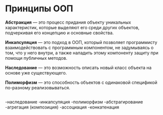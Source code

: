 # Принципы ООП
**Абстракция** — это процесс придания объекту уникальных характеристик, которые выделяют его среди других объектов, подчеркивая его концепцию и основные свойства.

**Инкапсуляция** — это подход в ООП, который позволяет программисту взаимодействовать с программным компонентом, не задумываясь о том, что у него внутри, а также наладить этому компоненту защиту при помощи публичных методов.

**Наследование** — это возможность описать новый класс объекта на основе уже существующего.

**Полиморфизм** — это способность объектов с одинаковой спецификой по-разному реализовываться.
##
##
##
##
-наследование
-инкапсуляция
-полиморфизм
-абстрагирование
-агрегация (композиция)
-ассоциация
-конкатенация
